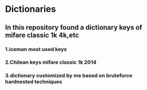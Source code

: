 # Dictionaries 
## In this repository found a dictionary keys of mifare classic 1k 4k,etc
### 1.iceman most used keys
### 2.Chilean keys mifare classic 1k 2014
### 3.dictionary customized by me based on bruteforce hardnested techniques
